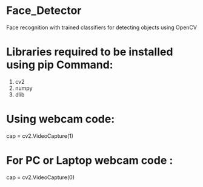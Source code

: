 # Face_Detector
Face recognition with trained classifiers for detecting objects using OpenCV 

# Libraries required to be installed using pip Command:
1. cv2
2. numpy
3. dlib

# Using webcam code:
 cap = cv2.VideoCapture(1)
 
# For PC or Laptop webcam code :
   cap = cv2.VideoCapture(0)
